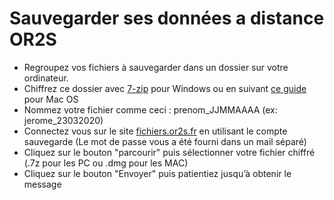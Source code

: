 
Sauvegarder ses données a distance OR2S
===============================


- Regroupez vos fichiers à sauvegarder dans un dossier sur votre ordinateur.
- Chiffrez ce dossier avec [7-zip](https://github.com/dsferruzza/tuto-chiffrement-7zip/blob/master/Chiffrer%20ses%20donn%C3%A9es%20avec%207-zip.md) pour Windows ou en suivant [ce guide](https://www.lci.fr/high-tech/video-l-astuce-geek-comment-proteger-un-dossier-crypte-chiffre-par-mot-de-passe-sur-mac-2134596.html) pour Mac OS
- Nommez votre fichier comme ceci : prenom_JJMMAAAA (ex: jerome_23032020)
- Connectez vous sur le site [fichiers.or2s.fr](https://fichiers.or2s.fr) en utilisant le compte sauvegarde (Le mot de passe vous a été fourni dans un mail séparé)
- Cliquez sur le bouton "parcourir" puis sélectionner votre fichier chiffré (.7z pour les PC ou .dmg pour les MAC)
- Cliquez sur le bouton "Envoyer" puis patientiez jusqu’à obtenir le message 
